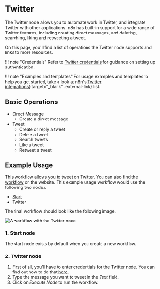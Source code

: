 # Twitter

The Twitter node allows you to automate work in Twitter, and integrate Twitter with other applications. n8n has built-in support for a wide range of Twitter features, including creating direct messages, and deleting, searching, liking and retweeting a tweet. 

On this page, you'll find a list of operations the Twitter node supports and links to more resources.

!!! note "Credentials"
    Refer to [Twitter credentials](/integrations/builtin/credentials/twitter/) for guidance on setting up authentication. 

!!! note "Examples and templates"
    For usage examples and templates to help you get started, take a look at n8n's [Twitter integrations](https://n8n.io/integrations/twitter/){:target="_blank" .external-link} list.


## Basic Operations

* Direct Message
    * Create a direct message
* Tweet
    * Create or reply a tweet
    * Delete a tweet
    * Search tweets
    * Like a tweet
    * Retweet a tweet

## Example Usage

This workflow allows you to tweet on Twitter. You can also find the [workflow](https://n8n.io/workflows/445) on the website. This example usage workflow would use the following two nodes.
- [Start](/integrations/builtin/core-nodes/n8n-nodes-base.start/)
- [Twitter]()

The final workflow should look like the following image.

![A workflow with the Twitter node](/_images/integrations/builtin/app-nodes/twitter/workflow.png)

### 1. Start node

The start node exists by default when you create a new workflow.

### 2. Twitter node

1. First of all, you'll have to enter credentials for the Twitter node. You can find out how to do that [here](/integrations/builtin/credentials/twitter/).
2. Type the message you want to tweet in the *Text* field.
3. Click on *Execute Node* to run the workflow.
